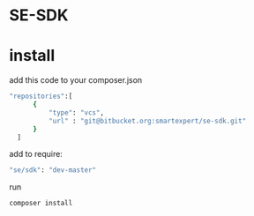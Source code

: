 # SE-SDK

# install

add this code to your composer.json
  
``` bash
"repositories":[
      {
          "type": "vcs",
          "url" : "git@bitbucket.org:smartexpert/se-sdk.git"
      }
  ]
```

add to require:

``` bash
"se/sdk": "dev-master"
```
run

``` bash
composer install
```
